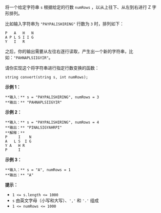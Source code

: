 将一个给定字符串 `s` 根据给定的行数 `numRows` ，以从上往下、从左到右进行 Z 字形排列。

比如输入字符串为 `"PAYPALISHIRING"` 行数为 `3` 时，排列如下：

    
    
    P   A   H   N
    A P L S I I G
    Y   I   R

之后，你的输出需要从左往右逐行读取，产生出一个新的字符串，比如：`"PAHNAPLSIIGYIR"`。

请你实现这个将字符串进行指定行数变换的函数：

    
    
    string convert(string s, int numRows);

**示例 1：**

    
    
    **输入：** s = "PAYPALISHIRING", numRows = 3
    **输出：** "PAHNAPLSIIGYIR"
    

**示例 2：**

    
    
    **输入：** s = "PAYPALISHIRING", numRows = 4
    **输出：** "PINALSIGYAHRPI"
    **解释：**
    P     I    N
    A   L S  I G
    Y A   H R
    P     I
    

**示例 3：**

    
    
    **输入：** s = "A", numRows = 1
    **输出：** "A"
    

**提示：**

  * `1 <= s.length <= 1000`
  * `s` 由英文字母（小写和大写）、`','` 和 `'.'` 组成
  * `1 <= numRows <= 1000`

